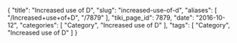{
    "title": "Increased use of D",
    "slug": "increased-use-of-d",
    "aliases": [
        "/Increased+use+of+D",
        "/7879"
    ],
    "tiki_page_id": 7879,
    "date": "2016-10-12",
    "categories": [
        "Category",
        "Increased use of D"
    ],
    "tags": [
        "Category",
        "Increased use of D"
    ]
}